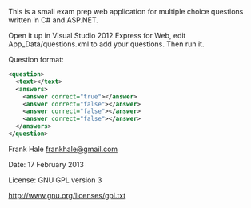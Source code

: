 ﻿This is a small exam prep web application for multiple choice questions written in C# and ASP.NET. 

Open it up in Visual Studio 2012 Express for Web, edit App_Data/questions.xml to add your questions. Then run it. 

Question format:

```xml
<question>
  <text></text>
  <answers>
    <answer correct="true"></answer>
    <answer correct="false"></answer>
    <answer correct="false"></answer>
    <answer correct="false"></answer>
  </answers>
</question>
```

Frank Hale <frankhale@gmail.com>

Date: 17 February 2013

License: GNU GPL version 3

http://www.gnu.org/licenses/gpl.txt